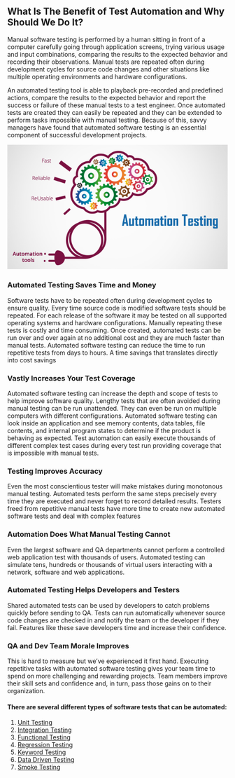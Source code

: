 ## What Is The Benefit of Test Automation and Why Should We Do It?

Manual software testing is performed by a human sitting in front of a computer carefully going through application screens, trying various usage and input combinations, comparing the results to the expected behavior and recording their observations. Manual tests are repeated often during development cycles for source code changes and other situations like multiple operating environments and hardware configurations.

An automated testing tool is able to playback pre-recorded and predefined actions, compare the results to the expected behavior and report the success or failure of these manual tests to a test engineer. Once automated tests are created they can easily be repeated and they can be extended to perform tasks impossible with manual testing. Because of this, savvy managers have found that automated software testing is an essential component of successful development projects.

![](./Images/Auto-testing.png)

### Automated Testing Saves Time and Money
Software tests have to be repeated often during development cycles to ensure quality. Every time source code is modified software tests should be repeated. For each release of the software it may be tested on all supported operating systems and hardware configurations. Manually repeating these tests is costly and time consuming. Once created, automated tests can be run over and over again at no additional cost and they are much faster than manual tests. Automated software testing can reduce the time to run repetitive tests from days to hours. A time savings that translates directly into cost savings

### Vastly Increases Your Test Coverage
Automated software testing can increase the depth and scope of tests to help improve software quality. Lengthy tests that are often avoided during manual testing can be run unattended. They can even be run on multiple computers with different configurations. Automated software testing can look inside an application and see memory contents, data tables, file contents, and internal program states to determine if the product is behaving as expected. Test automation can easily execute thousands of different complex test cases during every test run providing coverage that is impossible with manual tests.

### Testing Improves Accuracy
Even the most conscientious tester will make mistakes during monotonous manual testing. Automated tests perform the same steps precisely every time they are executed and never forget to record detailed results. Testers freed from repetitive manual tests have more time to create new automated software tests and deal with complex features

### Automation Does What Manual Testing Cannot
Even the largest software and QA departments cannot perform a controlled web application test with thousands of users. Automated testing can simulate tens, hundreds or thousands of virtual users interacting with a network, software and web applications.

### Automated Testing Helps Developers and Testers
Shared automated tests can be used by developers to catch problems quickly before sending to QA. Tests can run automatically whenever source code changes are checked in and notify the team or the developer if they fail. Features like these save developers time and increase their confidence.

### QA and Dev Team Morale Improves
This is hard to measure but we’ve experienced it first hand. Executing repetitive tasks with automated software testing gives your team time to spend on more challenging and rewarding projects. Team members improve their skill sets and confidence and, in turn, pass those gains on to their organization.

#### There are several different types of software tests that can be automated:

1. [Unit Testing](https://smartbear.com/learn/automated-testing/what-is-unit-testing/)
2. [Integration Testing](https://smartbear.com/learn/automated-testing/what-is-integration-testing/)
3. [Functional Testing](https://smartbear.com/solutions/functional-testing/)
4. [Regression Testing](https://smartbear.com/learn/automated-testing/what-is-regression-testing/)
5. [Keyword Testing](https://smartbear.com/learn/automated-testing/benefits-of-keyword-testing/)
6. [Data Driven Testing](https://smartbear.com/learn/automated-testing/introduction-to-data-driven-testing/)
7. [Smoke Testing](https://support.smartbear.com/readyapi/docs/performance/configure/new/templates/smoke.html?_ga=2.177294124.806472957.1612812440-886064685.1612812440)
